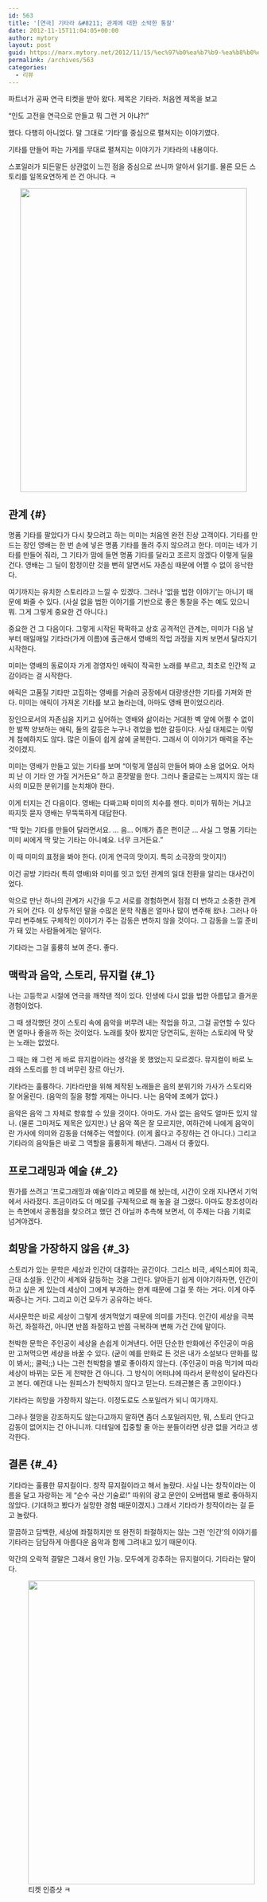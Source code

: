 ```yaml
---
id: 563
title: '[연극] 기타라 &#8211; 관계에 대한 소박한 통찰'
date: 2012-11-15T11:04:05+00:00
author: mytory
layout: post
guid: https://marx.mytory.net/2012/11/15/%ec%97%b0%ea%b7%b9-%ea%b8%b0%ed%83%80%eb%9d%bc-%ea%b4%80%ea%b3%84%ec%97%90-%eb%8c%80%ed%95%9c-%ec%86%8c%eb%b0%95%ed%95%9c-%ed%86%b5%ec%b0%b0/
permalink: /archives/563
categories:
  - 리뷰
---
```

파트너가 공짜 연극 티켓을 받아 왔다. 제목은 기타라. 처음엔 제목을 보고

“인도 고전을 연극으로 만들고 뭐 그런 거 아냐?!”

했다. 다행히 아니었다. 말 그대로 ‘기타’를 중심으로 펼쳐지는 이야기였다.

기타를 만들어 파는 가게를 무대로 펼쳐지는 이야기가 기타라의 내용이다.

스포일러가 되든말든 상관없이 느낀 점을 중심으로 쓰니까 알아서 읽기를. 물론 모든 스토리를 일목요연하게 쓴 건 아니다. ㅋ

<p style="text-align: center; clear: none; float: none;">
  <img src="https://marx.mytory.net/wp-content/uploads/1/cfile4.uf.1632433650A4CB8051B6BA.jpg" class="aligncenter" width="456" height="610" filename="기타라-유인물.jpg" filemime="image/jpeg" />
</p>

## 관계 {#}

명품 기타를 팔았다가 다시 찾으려고 하는 미미는 처음엔 완전 진상 고객이다. 기타를 만드는 장인 영배는 한 번 손에 넣은 명품 기타를 돌려 주지 않으려고 한다. 미미는 네가 기타를 만들어 줘라, 그 기타가 맘에 들면 명품 기타를 달라고 조르지 않겠다 이렇게 딜을 건다. 영배는 그 딜이 함정이란 것을 뻔히 알면서도 자존심 때문에 어쩔 수 없이 응낙한다.

여기까지는 유치한 스토리라고 느낄 수 있겠다. 그러나 ‘없을 법한 이야기’는 아니기 때문에 봐줄 수 있다. (사실 없을 법한 이야기를 기반으로 좋은 통찰을 주는 예도 있으니 뭐. 그게 그렇게 중요한 건 아니다.)

중요한 건 그 다음이다. 그렇게 시작된 팍팍하고 상호 공격적인 관계는, 미미가 다음 날부터 매일매일 기타라(가게 이름)에 출근해서 영배의 작업 과정을 지켜 보면서 달라지기 시작한다.

미미는 영배의 동료이자 가게 경영자인 애릭이 작곡한 노래를 부르고, 최초로 인간적 교감이라는 걸 시작한다.

애릭은 고품질 기타만 고집하는 영배를 거슬러 공장에서 대량생산한 기타를 가져와 판다. 미미는 애릭이 가져온 기타를 보고 놀라는데, 아마도 영배 편이었으리라.

장인으로서의 자존심을 지키고 싶어하는 영배와 삶이라는 거대한 벽 앞에 어쩔 수 없이 한 발짝 양보하는 애릭, 둘의 갈등은 누구나 겪었을 법한 갈등이다. 사실 대체로는 이렇게 첨예하지도 않다. 많은 이들이 쉽게 삶에 굴복한다. 그래서 이 이야기가 매력을 주는 것이겠지.

미미는 영배가 만들고 있는 기타를 보며 &#8220;이렇게 열심히 만들어 봐야 소용 없어요. 어차피 난 이 기타 안 가질 거거든요&#8221; 하고 혼잣말을 한다. 그러나 줄글로는 느껴지지 않는 대사의 미묘한 분위기를 눈치채야 한다. 

이게 터지는 건 다음이다. 영배는 다짜고짜 미미의 치수를 잰다. 미미가 뭐하는 거냐고 따지듯 묻자 영배는 무뚝뚝하게 대답한다.

&#8220;딱 맞는 기타를 만들어 달라면서요. &#8230; 음&#8230; 어깨가 좁은 편이군 &#8230; 사실 그 명품 기타는 미미 씨에게 딱 맞는 기타는 아니예요. 너무 크거든요.&#8221;

이 때 미미의 표정을 봐야 한다. (이게 연극의 맛이지. 특히 소극장의 맛이지!)

이건 공방 기타라( 특히 영배)와 미미를 잇고 있던 관계의 일대 전환을 알리는 대사건이었다.

악으로 만난 하나의 관계가 시간을 두고 서로를 경험하면서 점점 더 변하고 소중한 관계가 되어 간다. 이 상투적인 말을 수많은 문학 작품은 얼마나 많이 변주해 왔나. 그러나 아무리 변주해도 구체적인 이야기가 주는 감동은 변하지 않을 것이다. 그 감동을 느낄 준비가 돼 있는 사람들에게는 말이다.

기타라는 그걸 훌륭히 보여 준다. 좋다.

## 맥락과 음악, 스토리, 뮤지컬 {#_1}

나는 고등학교 시절에 연극을 깨작댄 적이 있다. 인생에 다시 없을 법한 아름답고 즐거운 경험이었다.

그 때 생각했던 것이 스토리 속에 음악을 버무려 내는 작업을 하고, 그걸 공연할 수 있다면 얼마나 좋을까 하는 것이었다. 노래를 찾아 봤지만 당연히도, 원하는 스토리에 딱 맞는 노래는 없었다. 

그 때는 왜 그런 게 바로 뮤지컬이라는 생각을 못 했었는지 모르겠다. 뮤지컬이 바로 노래와 스토리를 한 데 버무린 장르 아닌가.

기타라는 훌륭하다. 기타라만을 위해 제작된 노래들은 음의 분위기와 가사가 스토리와 잘 어울린다. (음악의 질을 평할 게재는 아니다. 나는 음악에 조예가 없다.) 

음악은 음악 그 자체로 향휴할 수 있을 것이다. 아마도. 가사 없는 음악도 얼마든 있지 않나. (물론 그마저도 제목은 있지만.) 난 음악 쪽은 잘 모르지만, 여하간에 나에게 음악이란 가사에 의미와 감동을 더해주는 역할이다. (이게 옳다고 주장하는 건 아니다.) 그리고 기타라의 음악들은 바로 그 역할을 훌륭하게 해낸다. 그래서 더 좋았다.

## 프로그래밍과 예술 {#_2}

뭔가를 쓰려고 &#8216;프로그래밍과 예술&#8217;이라고 메모를 해 놨는데, 시간이 오래 지나면서 기억에서 사라졌다. 조금이라도 더 메모를 구체적으로 해 놓을 걸 그랬다. 아마도 창조성이라는 측면에서 공통점을 찾으려고 했던 건 아닐까 추측해 보면서, 이 주제는 다음 기회로 넘겨야겠다.

## 희망을 가장하지 않음 {#_3}

스토리가 있는 문학은 세상과 인간이 대결하는 공간이다. 그리스 비극, 셰익스피어 희곡, 근대 소설들. 인간이 세계와 갈등하는 것을 그린다. 알아듣기 쉽게 이야기하자면, 인간이 하고 싶은 게 있는데 세상이 그에게 부과하는 한계 때문에 그걸 못 하는 거다. 이게 아주 짜증나는 거다. 그리고 이건 모두가 공유하는 바다. 

서사문학은 바로 세상이 그렇게 생겨먹었기 때문에 의미를 가진다. 인간이 세상을 극복하건, 좌절하건, 아니면 반쯤 좌절하고 반쯤 극복하며 변해 가건 간에 말이다.

천박한 문학은 주인공이 세상을 손쉽게 이겨낸다. 어떤 단순한 만화에선 주인공이 마음만 고쳐먹으면 세상을 바꿀 수 있다. (굳이 예를 만화로 든 것은 내가 소설보다 만화를 많이 봐서;; 쿨럭;;) 나는 그런 천박함을 별로 좋아하지 않는다. (주인공이 마음 먹기에 따라 세상이 바뀌는 모든 게 천박한 건 아니다. 그 방식이 어떠냐에 따라서 문학성이 달라진다고 본다. 예컨대 나는 원피스가 천박하지 않다고 믿는다. 드래곤볼은 좀 고민이다.)

기타라는 희망을 가장하지 않는다. 이정도로도 스포일러가 되니 여기까지. 

그러나 절망을 강조하지도 않는다고까지 말하면 좀더 스포일러지만, 뭐, 스토리 안다고 감동이 없어지는 건 아니니까. 디테일에 집중할 줄 아는 분들이라면 상관 없을 거라고 생각한다.

## 결론 {#_4}

기타라는 훌륭한 뮤지컬이다. 창작 뮤지컬이라고 해서 놀랐다. 사실 나는 창작이라는 이름을 달고 자랑하는 게 &#8220;순수 국산 기술로!&#8221; 따위의 광고 문안이 오버랩돼 별로 좋아하지 않았다. (기대하고 봤다가 실망한 경험 때문이겠지.) 그래서 기타라가 창작이라는 걸 듣고 놀랐다.

깔끔하고 담백한, 세상에 좌절하지만 또 완전히 좌절하지는 않는 그런 &#8216;인간&#8217;의 이야기를 기타라는 담담하게 아름다운 음악과 함께 그려내고 있기 때문이다.

약간의 오락적 결말은 그래서 용인 가능. 모두에게 강추하는 뮤지컬이다. 기타라는 말이다.

<p style="text-align: center; clear: none; float: none;">
  <figure style="width: 456px" class="wp-caption aligncenter"><img src="https://marx.mytory.net/wp-content/uploads/1/cfile8.uf.2017F03650A4CB8104858F.jpg" width="456" height="610" filename="기타라-티켓.jpg" filemime="image/jpeg" /><figcaption class="wp-caption-text">티켓 인증샷 ㅋ</figcaption></figure>
</p>